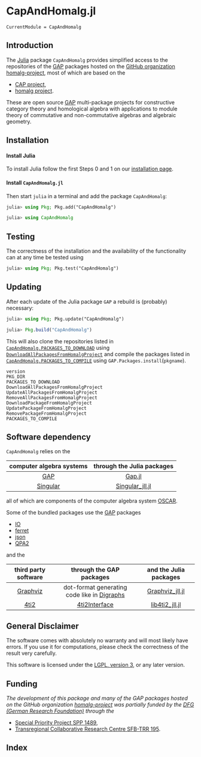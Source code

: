 # CapAndHomalg.jl

```@meta
CurrentModule = CapAndHomalg
```
## Introduction

The [Julia](https://julialang.org/) package `CapAndHomalg` provides simplified access to the repositories of the [GAP](https://www.gap-system.org) packages hosted on the [GitHub organization homalg-project](https://homalg-project.github.io/), most of which are based on the

* [CAP project](https://github.com/homalg-project/CAP_project#readme),
* [homalg project](https://github.com/homalg-project/homalg_project#readme).

These are open source [GAP](https://www.gap-system.org) multi-package projects for constructive category theory and homological algebra with applications to module theory of commutative and non-commutative algebras and algebraic geometry.

## Installation

#### Install Julia

To install Julia follow the first Steps 0 and 1 on our [installation page](https://homalg-project.github.io/docs/installation).

#### Install `CapAndHomalg.jl`

Then start `julia` in a terminal and add the package `CapAndHomalg`:

```julia
julia> using Pkg; Pkg.add("CapAndHomalg")

julia> using CapAndHomalg
```

## Testing

The correctness of the installation and the availability of the functionality can at any time be tested using

```julia
julia> using Pkg; Pkg.test("CapAndHomalg")
```

## Updating

After each update of the Julia package `GAP` a rebuild is (probably) necessary:

```julia
julia> using Pkg; Pkg.update("CapAndHomalg")

julia> Pkg.build("CapAndHomalg")
```

This will also clone the repositories listed in [`CapAndHomalg.PACKAGES_TO_DOWNLOAD`](@ref) using [`DownloadAllPackagesFromHomalgProject`](@ref) and compile the packages listed in [`CapAndHomalg.PACKAGES_TO_COMPILE`](@ref) using `GAP.Packages.install`(`pkgname`).

```@docs
version
PKG_DIR
PACKAGES_TO_DOWNLOAD
DownloadAllPackagesFromHomalgProject
UpdateAllPackagesFromHomalgProject
RemoveAllPackagesFromHomalgProject
DownloadPackageFromHomalgProject
UpdatePackageFromHomalgProject
RemovePackageFromHomalgProject
PACKAGES_TO_COMPILE
```

## Software dependency

`CapAndHomalg` relies on the

| computer algebra systems                    | through the Julia packages                                                |
|:-------------------------------------------:|:-------------------------------------------------------------------------:|
| [GAP](https://www.gap-system.org/)          | [Gap.jl](https://github.com/oscar-system/GAP.jl)                          |
| [Singular](https://www.singular.uni-kl.de/) | [Singular_jll.jl](https://github.com/JuliaBinaryWrappers/Singular_jll.jl) |

all of which are components of the computer algebra system [OSCAR](https://oscar.computeralgebra.de/).

Some of the bundled packages use the [GAP](https://www.gap-system.org) packages

* [IO](https://github.com/gap-packages/io/)
* [ferret](https://github.com/gap-packages/ferret/)
* [json](https://github.com/gap-packages/json/)
* [QPA2](https://github.com/sunnyquiver/QPA2/)

and the

| third party software                                | through the GAP packages                                | and the Julia packages             |
|:---------------------------------------------------:|:-------------------------------------------------------:|:----------------------------------:|
| [Graphviz](https://graphviz.org/)                   | dot-format generating code like in [Digraphs][Digraphs] | [Graphviz_jll.jl][Graphviz_jll.jl] |
| [4ti2](https://4ti2.github.io/)                     | [4ti2Interface][4ti2Interface]                          | [lib4ti2_jll.jl][lib4ti2_jll.jl]   |

<!--
| [cddlib](https://github.com/cddlib/cddlib/)         | [CddInterface][CddInterface]                            | [cddlib_jll.jl][cddlib_jll.jl]     |
| [Normaliz](https://www.normaliz.uni-osnabrueck.de/) | [NormalizInterface][NormalizInterface]                  | [normaliz_jll.jl][normaliz_jll.jl] |
-->

## General Disclaimer

The software comes with absolutely no warranty and will most likely have errors. If you use it for computations, please check the correctness of the result very carefully.

This software is licensed under the [LGPL, version 3](https://www.gnu.org/licenses/lgpl-3.0.en.html), or any later version.

## Funding

*The development of this package and many of the GAP packages hosted on the GitHub organization [homalg-project](https://github.com/homalg-project/) was partially funded by the [DFG (German Research Foundation)](https://www.dfg.de/) through the*

* [Special Priority Project SPP 1489](https://spp.computeralgebra.de/),
* [Transregional Collaborative Research Centre SFB-TRR 195](https://www.computeralgebra.de/sfb/).

[Digraphs]: https://github.com/gap-packages/digraphs/#readme
[4ti2Interface]: https://github.com/homalg-project/homalg_project/tree/master/4ti2Interface/#readme
[CddInterface]: https://github.com/homalg-project/CddInterface/#readme
[NormalizInterface]: https://github.com/gap-packages/NormalizInterface/#readme
[Graphviz_jll.jl]: https://github.com/JuliaBinaryWrappers/Graphviz_jll.jl/
[lib4ti2_jll.jl]: https://github.com/JuliaBinaryWrappers/lib4ti2_jll.jl/
[cddlib_jll.jl]: https://github.com/JuliaBinaryWrappers/cddlib_jll.jl/
[normaliz_jll.jl]: https://github.com/JuliaBinaryWrappers/normaliz_jll.jl/

## Index

```@index
```

